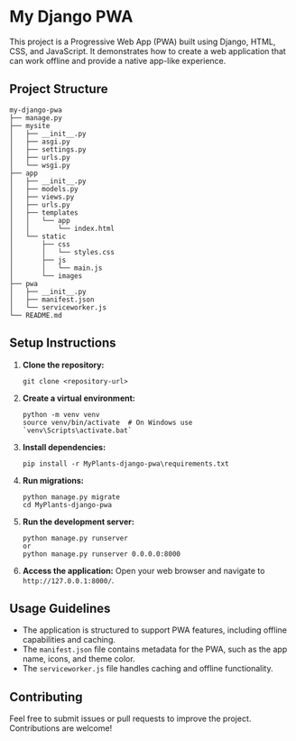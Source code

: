 # My Django PWA

This project is a Progressive Web App (PWA) built using Django, HTML, CSS, and JavaScript. It demonstrates how to create a web application that can work offline and provide a native app-like experience.

## Project Structure

```
my-django-pwa
├── manage.py
├── mysite
│   ├── __init__.py
│   ├── asgi.py
│   ├── settings.py
│   ├── urls.py
│   └── wsgi.py
├── app
│   ├── __init__.py
│   ├── models.py
│   ├── views.py
│   ├── urls.py
│   ├── templates
│   │   └── app
│   │       └── index.html
│   └── static
│       ├── css
│       │   └── styles.css
│       ├── js
│       │   └── main.js
│       └── images
├── pwa
│   ├── __init__.py
│   ├── manifest.json
│   └── serviceworker.js
└── README.md
```

## Setup Instructions

1. **Clone the repository:**
   ```
   git clone <repository-url>
   ```

2. **Create a virtual environment:**
   ```
   python -m venv venv
   source venv/bin/activate  # On Windows use `venv\Scripts\activate.bat`
   ```

3. **Install dependencies:**
   ```
   pip install -r MyPlants-django-pwa\requirements.txt
   ```

4. **Run migrations:**
   ```
   python manage.py migrate
   cd MyPlants-django-pwa
   ```

5. **Run the development server:**
   ```
   python manage.py runserver
   or
   python manage.py runserver 0.0.0.0:8000
   ```

6. **Access the application:**
   Open your web browser and navigate to `http://127.0.0.1:8000/`.

## Usage Guidelines

- The application is structured to support PWA features, including offline capabilities and caching.
- The `manifest.json` file contains metadata for the PWA, such as the app name, icons, and theme color.
- The `serviceworker.js` file handles caching and offline functionality.

## Contributing

Feel free to submit issues or pull requests to improve the project. Contributions are welcome!